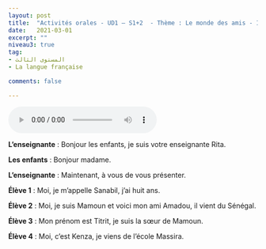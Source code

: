```yaml
---
layout: post
title:  "Activités orales - UD1 – S1+2  - Thème : Le monde des amis - Intitulé : Avec mes camarades"
date:   2021-03-01
excerpt: ""
niveau3: true
tag:
- المستوى الثالث 
- La langue française

comments: false

---
```


<audio controls>
  <source src="../assets/mp3/3/U1-S1S2.mp3" type="audio/mpeg">
  Your browser does not support the audio element.
</audio>

**L’enseignante** : Bonjour les enfants, je suis votre enseignante Rita.

**Les enfants** : Bonjour madame.

**L’enseignante** : Maintenant, à vous de vous présenter.

**Élève 1** : Moi, je m’appelle Sanabil, j’ai huit ans.

**Élève 2** : Moi, je suis Mamoun et voici mon ami Amadou, il vient du Sénégal.

**Élève 3** : Mon prénom est Titrit, je suis la sœur de Mamoun.

**Élève 4** : Moi, c’est Kenza, je viens de l’école Massira.
